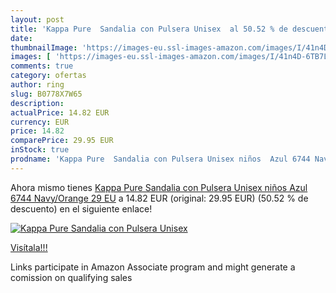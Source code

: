 ```yaml
---
layout: post
title: 'Kappa Pure  Sandalia con Pulsera Unisex  al 50.52 % de descuento'
date: 
thumbnailImage: 'https://images-eu.ssl-images-amazon.com/images/I/41n4D-6TB7L._SL200_.jpg'
images: [ 'https://images-eu.ssl-images-amazon.com/images/I/41n4D-6TB7L._SL200_.jpg' ]
comments: true
category: ofertas
author: ring
slug: B0778X7W65
description:
actualPrice: 14.82 EUR
currency: EUR
price: 14.82
comparePrice: 29.95 EUR
inStock: true
prodname: 'Kappa Pure  Sandalia con Pulsera Unisex niños  Azul 6744 Navy/Orange  29 EU'
---
```


Ahora mismo tienes [Kappa Pure  Sandalia con Pulsera Unisex niños  Azul 6744 Navy/Orange  29 EU](https://www.amazon.es/dp/B0778X7W65/?tag=tolees-21) a 14.82 EUR (original: 29.95 EUR) (50.52 %  de descuento) en el siguiente enlace!

[![Kappa Pure  Sandalia con Pulsera Unisex ](https://images-eu.ssl-images-amazon.com/images/I/41n4D-6TB7L._SL200_.jpg)](https://www.amazon.es/dp/B0778X7W65/?tag=tolees-21)

[Visítala!!!](https://www.amazon.es/dp/B0778X7W65/?tag=tolees-21)

Links participate in Amazon Associate program and might generate a comission on qualifying sales
